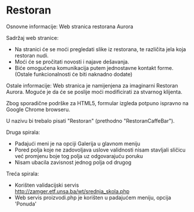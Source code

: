 # Restoran

Osnovne informacije: Web stranica restorana Aurora

Sadržaj web stranice: 
- Na stranici će se moći pregledati slike iz restorana, te različita jela koja restoran nudi.
- Moći će se pročitati novosti i najave dešavanja. 
- Biće omogućena komunikacija putem jednostavne kontakt forme. 
(Ostale funkcionalnosti će biti naknadno dodate)

Ostale informacije: 
Web stranica je namijenjena za imaginarni Restoran Aurora. Moguće je da će se poslije moći modificirati za stvarnog klijenta.

Zbog sporadične podrške za HTML5, formular izgleda potpuno ispravno na Google Chrome browseru.

U nazivu bi trebalo pisati "Restoran" (prethodno "RestoranCaffeBar").

Druga spirala: 
- Padajući meni je na opciji Galerija u glavnom meniju
- Pored polja koje ne zadovoljava uslove validnosti nisam stavljali sličicu već promjenu boje tog polja uz odgovarajuću poruku
- Nisam ubacila zavisnost jednog polja od drugog

Treća spirala:
- Korišten validacijski servis http://zamger.etf.unsa.ba/wt/srednja_skola.php
- Web servis proizvodi.php je korišten u padajućem meniju, opcija 'Ponuda'
